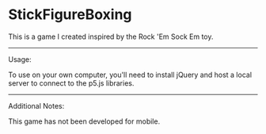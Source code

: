# StickFigureBoxing
This is a game I created inspired by the Rock 'Em Sock Em toy.
______________________________________________________________________________________________________________________

Usage:

To use on your own computer, you'll need to install jQuery and host a local server to connect to the p5.js libraries.

______________________________________________________________________________________________________________________

Additional Notes:

This game has not been developed for mobile.

